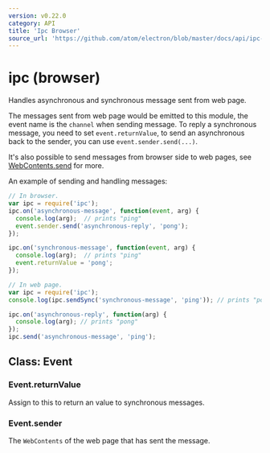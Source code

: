 ```yaml
---
version: v0.22.0
category: API
title: 'Ipc Browser'
source_url: 'https://github.com/atom/electron/blob/master/docs/api/ipc-browser.md'
---
```


# ipc (browser)

Handles asynchronous and synchronous message sent from web page.

The messages sent from web page would be emitted to this module, the event name
is the `channel` when sending message. To reply a synchronous message, you need
to set `event.returnValue`, to send an asynchronous back to the sender, you can
use `event.sender.send(...)`.

It's also possible to send messages from browser side to web pages, see
[WebContents.send](browser-window.md#webcontentssendchannel-args) for more.

An example of sending and handling messages:

```javascript
// In browser.
var ipc = require('ipc');
ipc.on('asynchronous-message', function(event, arg) {
  console.log(arg);  // prints "ping"
  event.sender.send('asynchronous-reply', 'pong');
});

ipc.on('synchronous-message', function(event, arg) {
  console.log(arg);  // prints "ping"
  event.returnValue = 'pong';
});
```

```javascript
// In web page.
var ipc = require('ipc');
console.log(ipc.sendSync('synchronous-message', 'ping')); // prints "pong"

ipc.on('asynchronous-reply', function(arg) {
  console.log(arg); // prints "pong"
});
ipc.send('asynchronous-message', 'ping');
```

## Class: Event

### Event.returnValue

Assign to this to return an value to synchronous messages.

### Event.sender

The `WebContents` of the web page that has sent the message.
